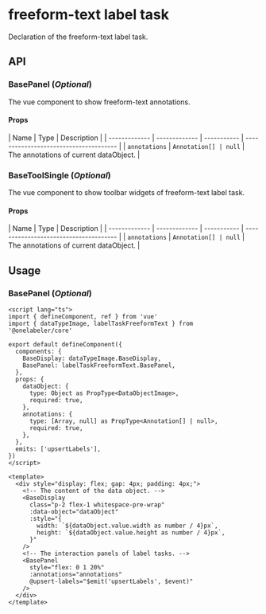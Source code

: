 # freeform-text label task

Declaration of the freeform-text label task.

## API

### BasePanel (_Optional_)

The vue component to show freeform-text annotations.

#### Props

| Name          | Type          | Description |
| ------------- | ------------- | ----------- | -------------------------------------- |
| `annotations` | `Annotation[] | null`       | The annotations of current dataObject. |

### BaseToolSingle (_Optional_)

The vue component to show toolbar widgets of freeform-text label task.

#### Props

| Name          | Type          | Description |
| ------------- | ------------- | ----------- | -------------------------------------- |
| `annotations` | `Annotation[] | null`       | The annotations of current dataObject. |

## Usage

### BasePanel (_Optional_)

```vue
<script lang="ts">
import { defineComponent, ref } from 'vue'
import { dataTypeImage, labelTaskFreeformText } from '@onelabeler/core'

export default defineComponent({
  components: {
    BaseDisplay: dataTypeImage.BaseDisplay,
    BasePanel: labelTaskFreeformText.BasePanel,
  },
  props: {
    dataObject: {
      type: Object as PropType<DataObjectImage>,
      required: true,
    },
    annotations: {
      type: [Array, null] as PropType<Annotation[] | null>,
      required: true,
    },
  },
  emits: ['upsertLabels'],
})
</script>

<template>
  <div style="display: flex; gap: 4px; padding: 4px;">
    <!-- The content of the data object. -->
    <BaseDisplay
      class="p-2 flex-1 whitespace-pre-wrap"
      :data-object="dataObject"
      :style="{
        width: `${dataObject.value.width as number / 4}px`,
        height: `${dataObject.value.height as number / 4}px`,
      }"
    />
    <!-- The interaction panels of label tasks. -->
    <BasePanel
      style="flex: 0 1 20%"
      :annotations="annotations"
      @upsert-labels="$emit('upsertLabels', $event)"
    />
  </div>
</template>
```
